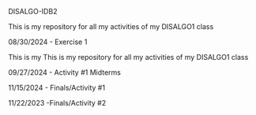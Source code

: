 DISALGO-IDB2

This is my repository for all my activities of my DISALGO1 class

08/30/2024 - Exercise 1

This is my This is my repository for all my activities of my DISALGO1 class

09/27/2024 - Activity #1 Midterms

11/15/2024 - Finals/Activity #1 

11/22/2023 -Finals/Activity #2
